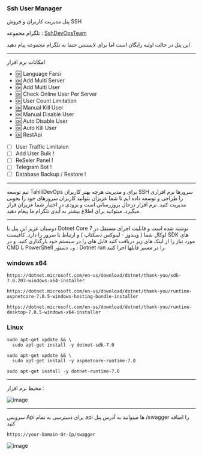 ### Ssh User Manager
پنل مدیریت کاربران و فروش SSH

تلگرام مجموعه : [SshDevOpsTeam](https://t.me/SshDevOpsTeam)

این پنل در حالت اولیه رایگان است اما برای لایسنس حتما به تلگرام مجموعه پیام دهید

---

امکانات نرم افزار
- :ok: Language Farsi
- :ok: Add Multi Server
- :ok: Add Multi User
- :ok: Check Online User Per Server
- :ok: User Count Limitation
- :ok: Manual Kill User
- :ok: Manual Disable User
- :ok: Auto Disable User
- :ok: Auto Kill User
- :ok: RestApi
- [ ] User Traffic Limitaion
- [ ] Add User Bulk !
- [ ] ReSeler Panel !
- [ ] Telegram Bot !
- [ ] Database Backup / Restore !
---

تیم توسعه TahlilDevOps برای و مدیریت هرچه بهتر کاربران SSH سرورها 
نرم افزاری را طراحی و توسعه داده ایم تا شما عزیزان بتوانید کاربران سرورهای خود را بخوبی مدیریت کنید.
نرم افزار درحال بروزرسانی است و بزودی در اختیار شما عزیزان قرار میگیرد.
میتوانید برای اطلاع بیشتر به آیدی تلگرام ما پیغام دهید.

---

دوستان عزیز این پنل با Dotnet Core 7 نوشته شده است و قابلیت اجرای مستقل در لوکال شما ( ویندوز - لینوکس دسکتاپ ) و ارتباط با سرور را دارد.
کافیست SDK های مورد نیاز را از لینک های زیر دریافت کنید
فایل های را در سیستم خود بارگذاری کنید. و در CMD یا PowerShell و.. 
دستور : Dotnet run
را در مسیر فایلها اجرا کنید.

### windows x64
```
https://dotnet.microsoft.com/en-us/download/dotnet/thank-you/sdk-7.0.203-windows-x64-installer
```
```
https://dotnet.microsoft.com/en-us/download/dotnet/thank-you/runtime-aspnetcore-7.0.5-windows-hosting-bundle-installer
```
```
https://dotnet.microsoft.com/en-us/download/dotnet/thank-you/runtime-desktop-7.0.5-windows-x64-installer
```

### Linux
```
sudo apt-get update && \
  sudo apt-get install -y dotnet-sdk-7.0
```
```
sudo apt-get update && \
  sudo apt-get install -y aspnetcore-runtime-7.0
```
```
sudo apt-get install -y dotnet-runtime-7.0

```
---



محیط نرم افزار :


![image](https://github.com/ShahramDevOps/SshUserManager/assets/116191471/40fac19a-7795-4aed-b751-3e8d88881310)

---

سرویس Api 
برای دسترسی به تمام api ها میتوانید به آدرس پنل 
/swagger
را اضافه کنید

```
https://your-Domain-Or-Ip/swagger
```

![image](https://github.com/ShahramDevOps/SshUserManager/assets/116191471/ff5cbb19-6375-4815-8095-e949b8a51d14)

